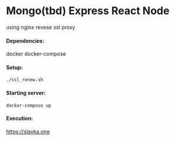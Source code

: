# Mongo(tbd) Express React Node 
using nginx revese ssl proxy

#### Dependencies:
  docker
  docker-compose

#### Setup:
    ./ssl_renew.sh     
  
#### Starting server:
    docker-compose up
  
 #### Execution:
   https://slavka.one
